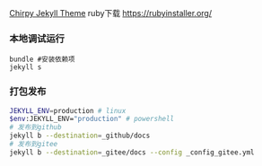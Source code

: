 [Chirpy Jekyll Theme](https://github.com/cotes2020/jekyll-theme-chirpy)
ruby下载 https://rubyinstaller.org/
### 本地调试运行

```
bundle #安装依赖项
jekyll s
```

### 打包发布

```bash
JEKYLL_ENV=production # linux
$env:JEKYLL_ENV="production" # powershell
# 发布到github
jekyll b --destination=_github/docs
# 发布到gitee
jekyll b --destination=_gitee/docs --config _config_gitee.yml
```
